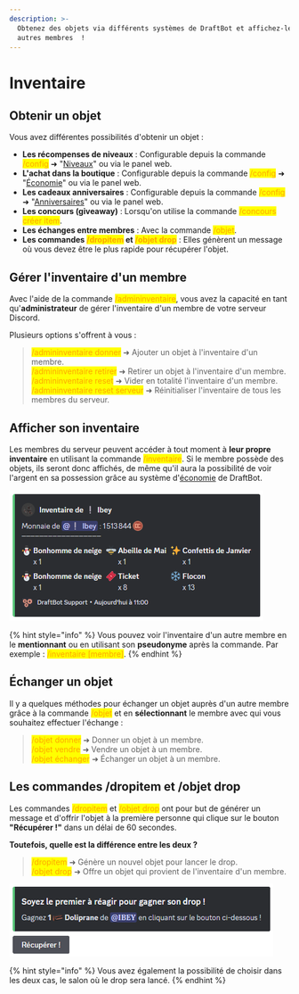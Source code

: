 ```yaml
---
description: >-
  Obtenez des objets via différents systèmes de DraftBot et affichez-les aux
  autres membres  !
---
```


# Inventaire

## Obtenir un objet

Vous avez différentes possibilités d'obtenir un objet :

- **Les récompenses de niveaux** : Configurable depuis la commande <mark style="color:orange;">/config</mark> ➜ "[Niveaux](https://docs.draftbot.fr/modules/niveaux)" ou via le panel web.
- **L'achat dans la boutique** : Configurable depuis la commande <mark style="color:orange;">/config</mark> ➜ "[Économie](https://docs.draftbot.fr/modules/economie)" ou via le panel web.
- **Les cadeaux anniversaires** : Configurable depuis la commande <mark style="color:orange;">/config</mark> ➜ "[Anniversaires](https://docs.draftbot.fr/modules/anniversaires.md)" ou via le panel web.
- **Les concours (giveaway)** : Lorsqu'on utilise la commande <mark style="color:orange;">/concours créer item</mark>.
- **Les échanges entre membres** : Avec la commande <mark style="color:orange;">/objet</mark>.
- **Les commandes <mark style="color:orange;">/dropitem</mark> et <mark style="color:orange;">/objet drop</mark>** : Elles génèrent un message où vous devez être le plus rapide pour récupérer l'objet.

## Gérer l'inventaire d'un membre

Avec l'aide de la commande <mark style="color:orange;">/admininventaire</mark>, vous avez la capacité en tant qu'**administrateur** de gérer l'inventaire d'un membre de votre serveur Discord.

Plusieurs options s'offrent à vous :

> <mark style="color:orange;">/admininventaire donner</mark> ➜ Ajouter un objet à l'inventaire d'un membre.\
<mark style="color:orange;">/admininventaire retirer</mark> ➜ Retirer un objet à l'inventaire d'un membre.\
<mark style="color:orange;">/admininventaire reset</mark> ➜ Vider en totalité l'inventaire d'un membre.\
<mark style="color:orange;">/admininventaire reset serveur</mark> ➜ Réinitialiser l'inventaire de tous les membres du serveur.

## Afficher son inventaire

Les membres du serveur peuvent accéder à tout moment à **leur propre inventaire** en utilisant la commande <mark style="color:orange;">/inventaire</mark>. Si le membre possède des objets, ils seront donc affichés, de même qu'il aura la possibilité de voir l'argent en sa possession grâce au système d'[économie](https://docs.draftbot.fr/modules/economie) de DraftBot.

![Aperçu de l'inventaire d'un membre](../.gitbook/assets/inventory/inventory.png)

{% hint style="info" %}
Vous pouvez voir l'inventaire d'un autre membre en le **mentionnant** ou en utilisant son **pseudonyme** après la commande. Par exemple : <mark style="color:orange;">/inventaire [membre]</mark>.
{% endhint %}

## Échanger un objet

Il y a quelques méthodes pour échanger un objet auprès d'un autre membre grâce à la commande <mark style="color:orange;">/objet</mark> et en **sélectionnant** le membre avec qui vous souhaitez effectuer l'échange :

> <mark style="color:orange;">/objet donner</mark> ➜ Donner un objet à un membre.\
<mark style="color:orange;">/objet vendre</mark> ➜ Vendre un objet à un membre.\
<mark style="color:orange;">/objet échanger</mark> ➜ Échanger un objet à un membre.

## Les commandes /dropitem et /objet drop

Les commandes <mark style="color:orange;">/dropitem</mark> et <mark style="color:orange;">/objet drop</mark> ont pour but de générer un message et d'offrir l'objet à la première personne qui clique sur le bouton **"Récupérer !"** dans un délai de 60 secondes. 

**Toutefois, quelle est la différence entre les deux ?**

> <mark style="color:orange;">/dropitem</mark> ➜ Génère un nouvel objet pour lancer le drop.\
<mark style="color:orange;">/objet drop</mark> ➜ Offre un objet qui provient de l'inventaire d'un membre.

![Aperçu de la commande /objet drop](../.gitbook/assets/inventory/dropitem.png)

{% hint style="info" %}
Vous avez également la possibilité de choisir dans les deux cas, le salon où le drop sera lancé.
{% endhint %}
